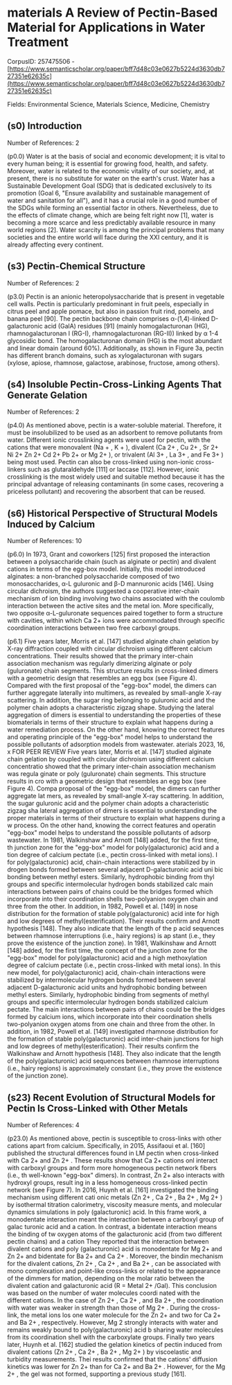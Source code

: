 # materials A Review of Pectin-Based Material for Applications in Water Treatment

CorpusID: 257475506 - [https://www.semanticscholar.org/paper/bff7d48c03e0627b5224d3630db727351e62635c](https://www.semanticscholar.org/paper/bff7d48c03e0627b5224d3630db727351e62635c)

Fields: Environmental Science, Materials Science, Medicine, Chemistry

## (s0) Introduction
Number of References: 2

(p0.0) Water is at the basis of social and economic development; it is vital to every human being; it is essential for growing food, health, and safety. Moreover, water is related to the economic vitality of our society, and, at present, there is no substitute for water on the earth's crust. Water has a Sustainable Development Goal (SDG) that is dedicated exclusively to its promotion (Goal 6, "Ensure availability and sustainable management of water and sanitation for all"), and it has a crucial role in a good number of the SDGs while forming an essential factor in others. Nevertheless, due to the effects of climate change, which are being felt right now [1], water is becoming a more scarce and less predictably available resource in many world regions [2]. Water scarcity is among the principal problems that many societies and the entire world will face during the XXI century, and it is already affecting every continent.
## (s3) Pectin-Chemical Structure
Number of References: 2

(p3.0) Pectin is an anionic heteropolysaccharide that is present in vegetable cell walls. Pectin is particularly predominant in fruit peels, especially in citrus peel and apple pomace, but also in passion fruit rind, pomelo, and banana peel [90]. The pectin backbone chain comprises α-(1,4)-linked D-galacturonic acid (GalA) residues [91] (mainly homogalacturonan (HG), rhamnogalacturonan I (RG-I), rhamnogalacturonan (RG-II)) linked by α 1-4 glycosidic bond. The homogalacturonan domain (HG) is the most abundant and linear domain (around 60%). Additionally, as shown in Figure 3a, pectin has different branch domains, such as xylogalacturonan with sugars (xylose, apiose, rhamnose, galactose, arabinose, fructose, among others).
## (s4) Insoluble Pectin-Cross-Linking Agents That Generate Gelation
Number of References: 2

(p4.0) As mentioned above, pectin is a water-soluble material. Therefore, it must be insolubilized to be used as an adsorbent to remove pollutants from water. Different ionic crosslinking agents were used for pectin, with the cations that were monovalent (Na + , K + ), divalent (Ca 2+ , Cu 2+ , Sr 2+ Ni 2+ Zn 2+ Cd 2+ Pb 2+ or Mg 2+ ), or trivalent (Al 3+ , La 3+ , and Fe 3+ ) being most used. Pectin can also be cross-linked using non-ionic cross-linkers such as glutaraldehyde [111] or laccase [112]. However, ionic crosslinking is the most widely used and suitable method because it has the principal advantage of releasing contaminants (in some cases, recovering a priceless pollutant) and recovering the absorbent that can be reused.
## (s6) Historical Perspective of Structural Models Induced by Calcium
Number of References: 10

(p6.0) In 1973, Grant and coworkers [125] first proposed the interaction between a polysaccharide chain (such as alginate or pectin) and divalent cations in terms of the egg-box model. Initially, this model introduced alginates: a non-branched polysaccharide composed of two monosaccharides, α-L guluronic and β-D mannuronic acids [146]. Using circular dichroism, the authors suggested a cooperative inter-chain mechanism of ion binding involving two chains associated with the coulomb interaction between the active sites and the metal ion. More specifically, two opposite α-L-guluronate sequences paired together to form a structure with cavities, within which Ca 2+ ions were accommodated through specific coordination interactions between two free carboxyl groups.

(p6.1) Five years later, Morris et al. [147] studied alginate chain gelation by X-ray diffraction coupled with circular dichroism using different calcium concentrations. Their results showed that the primary inter-chain association mechanism was regularly dimerizing alginate or poly (guluronate) chain segments. This structure results in cross-linked dimers with a geometric design that resembles an egg box (see Figure 4). Compared with the first proposal of the "egg-box" model, the dimers can further aggregate laterally into multimers, as revealed by small-angle X-ray scattering. In addition, the sugar ring belonging to guluronic acid and the polymer chain adopts a characteristic zigzag shape. Studying the lateral aggregation of dimers is essential to understanding the properties of these biomaterials in terms of their structure to explain what happens during a water remediation process. On the other hand, knowing the correct features and operating principle of the "egg-box" model helps to understand the possible pollutants of adsorption models from wastewater. aterials 2023, 16, x FOR PEER REVIEW Five years later, Morris et al. [147] studied alginate chain gelation by coupled with circular dichroism using different calcium concentratio showed that the primary inter-chain association mechanism was regula ginate or poly (guluronate) chain segments. This structure results in cro with a geometric design that resembles an egg box (see Figure 4). Compa proposal of the "egg-box" model, the dimers can further aggregate lat mers, as revealed by small-angle X-ray scattering. In addition, the sugar guluronic acid and the polymer chain adopts a characteristic zigzag sha lateral aggregation of dimers is essential to understanding the proper materials in terms of their structure to explain what happens during a w process. On the other hand, knowing the correct features and operatin "egg-box" model helps to understand the possible pollutants of adsorp wastewater. In 1981, Walkinshaw and Arnott [148] added, for the first time, th junction zone for the "egg-box" model for poly(galacturonic) acid and a tion degree of calcium pectate (i.e., pectin cross-linked with metal ions). I for poly(galacturonic) acid, chain-chain interactions were stabilized by in drogen bonds formed between several adjacent D-galacturonic acid uni bic bonding between methyl esters. Similarly, hydrophobic binding from thyl groups and specific intermolecular hydrogen bonds stabilized calc main interactions between pairs of chains could be the bridges formed which incorporate into their coordination shells two-polyanion oxygen chain and three from the other. In addition, in 1982, Powell et al. [149] in nose distribution for the formation of stable poly(galacturonic) acid inte for high and low degrees of methyl(esterification). Their results confirm and Arnott hypothesis [148]. They also indicate that the length of the p acid sequences between rhamnose interruptions (i.e., hairy regions) is ap stant (i.e., they prove the existence of the junction zone). In 1981, Walkinshaw and Arnott [148] added, for the first time, the concept of the junction zone for the "egg-box" model for poly(galacturonic) acid and a high methoxylation degree of calcium pectate (i.e., pectin cross-linked with metal ions). In this new model, for poly(galacturonic) acid, chain-chain interactions were stabilized by intermolecular hydrogen bonds formed between several adjacent D-galacturonic acid units and hydrophobic bonding between methyl esters. Similarly, hydrophobic binding from segments of methyl groups and specific intermolecular hydrogen bonds stabilized calcium pectate. The main interactions between pairs of chains could be the bridges formed by calcium ions, which incorporate into their coordination shells two-polyanion oxygen atoms from one chain and three from the other. In addition, in 1982, Powell et al. [149] investigated rhamnose distribution for the formation of stable poly(galacturonic) acid inter-chain junctions for high and low degrees of methyl(esterification). Their results confirm the Walkinshaw and Arnott hypothesis [148]. They also indicate that the length of the poly(galacturonic) acid sequences between rhamnose interruptions (i.e., hairy regions) is approximately constant (i.e., they prove the existence of the junction zone).
## (s23) Recent Evolution of Structural Models for Pectin Is Cross-Linked with Other Metals
Number of References: 4

(p23.0) As mentioned above, pectin is susceptible to cross-links with other cations apart from calcium. Specifically, in 2015, Assifaoui et al. [160] published the structural differences found in LM pectin when cross-linked with Ca 2+ and Zn 2+ . These results show that Ca 2+ cations onl interact with carboxyl groups and form more homogeneous pectin network fibers (i.e., th well-known "egg-box" dimers). In contrast, Zn 2+ also interacts with hydroxyl groups, result ing in a less homogeneous cross-linked pectin network (see Figure 7). In 2016, Huynh et al. [161] investigated the binding mechanism using different cati onic metals (Zn 2+ , Ca 2+ , Ba 2+ , Mg 2+ ) by isothermal titration calorimetry, viscosity measure ments, and molecular dynamics simulations in poly (galacturonic) acid. In this frame work, a monodentate interaction meant the interaction between a carboxyl group of galac turonic acid and a cation. In contrast, a bidentate interaction means the binding of tw oxygen atoms of the galacturonic acid (from two different pectin chains) and a cation They reported that the interaction between divalent cations and poly (galacturonic) acid is monodentate for Mg 2+ and Zn 2+ and bidentate for Ba 2+ and Ca 2+ . Moreover, the bindin mechanism for the divalent cations, Zn 2+ , Ca 2+ , and Ba 2+ , can be associated with mono complexation and point-like cross-links or related to the appearance of the dimmers for mation, depending on the molar ratio between the divalent cation and galacturonic acid (R = Metal 2+ /Gal). This conclusion was based on the number of water molecules coordi nated with the different cations. In the case of Zn 2+ , Ca 2+ , and Ba 2+ , the coordination with water was weaker in strength than those of Mg 2+ . During the cross-link, the metal ions los one water molecule for the Zn 2+ and two for Ca 2+ and Ba 2+ , respectively. However, Mg 2 strongly interacts with water and remains weakly bound to poly(galacturonic) acid b sharing water molecules from its coordination shell with the carboxylate groups. Finally two years later, Huynh et al. [162] studied the gelation kinetics of pectin induced from divalent cations (Zn 2+ , Ca 2+ , Ba 2+ , Mg 2+ ) by viscoelastic and turbidity measurements. Thei results confirmed that the cations' diffusion kinetics was lower for Zn 2+ than for Ca 2+ and Ba 2+ . However, for the Mg 2+ , the gel was not formed, supporting a previous study [161].
